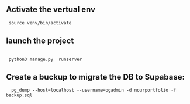 ## Activate the vertual env
```
 source venv/bin/activate
```
## launch the project


```
 
 python3 manage.py  runserver

```
## Create a buckup to migrate the DB to Supabase:
```
  pg_dump --host=localhost --username=pgadmin -d nourportfolio -f backup.sql

```

